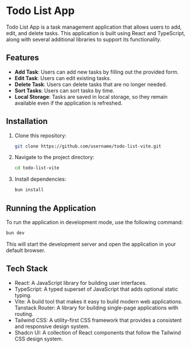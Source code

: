 # Todo List App

Todo List App is a task management application that allows users to add, edit, and delete tasks. This application is built using React and TypeScript, along with several additional libraries to support its functionality.

## Features

- **Add Task**: Users can add new tasks by filling out the provided form.
- **Edit Task**: Users can edit existing tasks.
- **Delete Task**: Users can delete tasks that are no longer needed.
- **Sort Tasks**: Users can sort tasks by time.
- **Local Storage**: Tasks are saved in local storage, so they remain available even if the application is refreshed.

## Installation

1. Clone this repository:
   ```bash
   git clone https://github.com/username/todo-list-vite.git
   ```
2. Navigate to the project directory:
   ```bash
   cd todo-list-vite
   ```
3. Install dependencies:
   ```bash
   bun install
   ```

## Running the Application

To run the application in development mode, use the following command:

```bash
bun dev
```

This will start the development server and open the application in your default browser.

## Tech Stack

- React: A JavaScript library for building user interfaces.
- TypeScript: A typed superset of JavaScript that adds optional static typing.
- Vite: A build tool that makes it easy to build modern web applications.
  Tanstack Router: A library for building single-page applications with routing.
- Tailwind CSS: A utility-first CSS framework that provides a consistent and responsive design system.
- Shadcn UI: A collection of React components that follow the Tailwind CSS design system.
